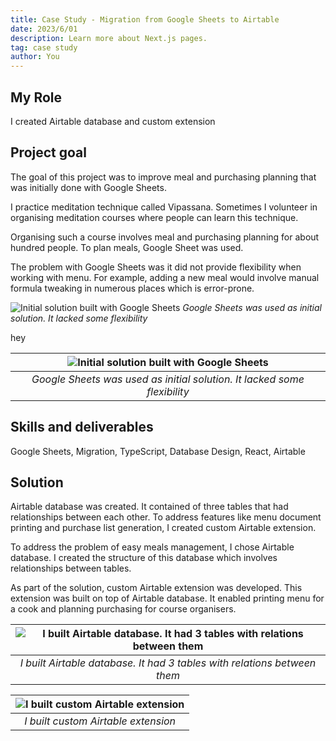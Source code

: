 ```yaml
---
title: Case Study - Migration from Google Sheets to Airtable
date: 2023/6/01
description: Learn more about Next.js pages.
tag: case study
author: You
---
```


## My Role
I created Airtable database and custom extension

## Project goal
The goal of this project was to improve meal and purchasing planning that was initially done with Google Sheets.

I practice meditation technique called Vipassana. Sometimes I volunteer in organising meditation courses where people can learn this technique.

Organising such a course involves meal and purchasing planning for about hundred people. To plan meals, Google Sheet was used.

The problem with Google Sheets was it did not provide flexibility when working with menu. For example, adding a new meal would involve manual formula tweaking in numerous places which is error-prone.

![Initial solution built with Google Sheets](https://res.cloudinary.com/preshetin/image/upload/v1688101501/preshetin.com/case-studies/meal-planning-0_2_medi06.png)
*Google Sheets was used as initial solution. It lacked some flexibility*

hey

| ![Initial solution built with Google Sheets](https://res.cloudinary.com/preshetin/image/upload/v1688101501/preshetin.com/case-studies/meal-planning-0_2_medi06.png) | 
|:--:| 
| *Google Sheets was used as initial solution. It lacked some flexibility* |

## Skills and deliverables
Google Sheets, Migration, TypeScript, Database Design, React, Airtable

## Solution
Airtable database was created. It contained of three tables that had relationships between each other. To address features like menu document printing and purchase list generation, I created custom Airtable extension.

To address the problem of easy meals management, I chose Airtable database. I created the structure of this database which involves relationships between tables.

As part of the solution, custom Airtable extension was developed. This extension was built on top of Airtable database. It enabled printing menu for a cook and planning purchasing for course organisers.

| ![I built Airtable database. It had 3 tables with relations between them](https://res.cloudinary.com/preshetin/image/upload/v1688101501/preshetin.com/case-studies/meal-planning-1_vitsdr.png) | 
|:--:| 
| *I built Airtable database. It had 3 tables with relations between them* |

| ![I built custom Airtable extension](https://res.cloudinary.com/preshetin/image/upload/v1688102131/preshetin.com/case-studies/extension-pic_e4wteu.png) | 
|:--:| 
| *I built custom Airtable extension* |
